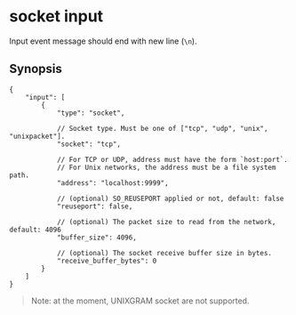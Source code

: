 socket input
===================

Input event message should end with new line (`\n`).

## Synopsis

```
{
	"input": [
		{
			"type": "socket",

			// Socket type. Must be one of ["tcp", "udp", "unix", "unixpacket"].
			"socket": "tcp",

			// For TCP or UDP, address must have the form `host:port`.
			// For Unix networks, the address must be a file system path.
			"address": "localhost:9999",

			// (optional) SO_REUSEPORT applied or not, default: false
			"reuseport": false,

			// (optional) The packet size to read from the network, default: 4096
			"buffer_size": 4096,

			// (optional) The socket receive buffer size in bytes.
			"receive_buffer_bytes": 0
		}
	]
}
```

> Note: at the moment, UNIXGRAM socket are not supported.
